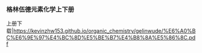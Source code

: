 ### 格林伍德元素化学上下册
上册下载|https://kevinzhw153.github.io/organic_chemistry/gelinwude/%E6%A0%BC%E6%9E%97%E4%BC%8D%E5%BE%B7%E4%B8%8A%E5%86%8C.pdf
